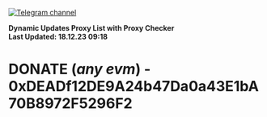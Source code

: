 [![Telegram channel](https://img.shields.io/endpoint?url=https://runkit.io/damiankrawczyk/telegram-badge/branches/master?url=https://t.me/n4z4v0d)](https://t.me/n4z4v0d) 

**Dynamic Updates Proxy List with Proxy Checker**  
**Last Updated: 18.12.23 09:18**

# DONATE (_any evm_) - 0xDEADf12DE9A24b47Da0a43E1bA70B8972F5296F2
